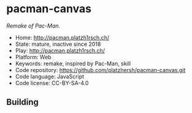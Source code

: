 # pacman-canvas

_Remake of Pac-Man._

- Home: http://pacman.platzh1rsch.ch/
- State: mature, inactive since 2018
- Play: http://pacman.platzh1rsch.ch/
- Platform: Web
- Keywords: remake, inspired by Pac-Man, skill
- Code repository: https://github.com/platzhersh/pacman-canvas.git
- Code language: JavaScript
- Code license: CC-BY-SA-4.0

## Building

